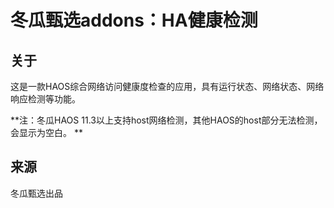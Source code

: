 # 冬瓜甄选addons：HA健康检测

## 关于

这是一款HAOS综合网络访问健康度检查的应用，具有运行状态、网络状态、网络响应检测等功能。

**注：冬瓜HAOS 11.3以上支持host网络检测，其他HAOS的host部分无法检测，会显示为空白。 **

## 来源

冬瓜甄选出品
